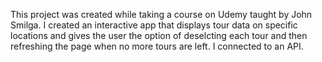 This project was created while taking a course on Udemy taught by John Smilga. I created an interactive app that displays tour data on specific locations and gives the user the option of deselcting each tour and then refreshing the page when no more tours are left. I connected to an API.
